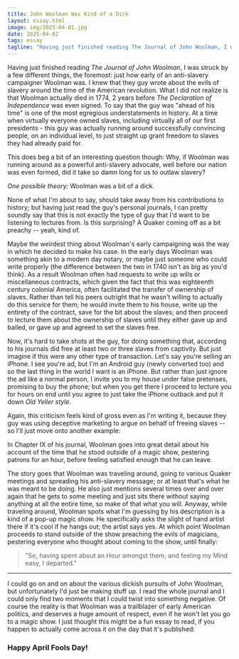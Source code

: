 ```yaml
---
title: John Woolman Was Kind of a Dick
layout: essay.html
image: img/2025-04-01.jpg
date: 2025-04-02
tags: essay 
tagline: "Having just finished reading The Journal of John Woolman, I was struck by a few different things, the foremost: just how early of an anti-slavery campaigner Woolman was. I knew that they guy wrote about the evils of slavery around the time of the American revolution. What I did not realize is that Woolman actually died in 1774, 2 years before The Declaration of Independence was even signed. To say that the guy was ahead of his time is one of the most egregious understatements in history. At a time when virtually everyone owned slaves, including virtually all of our first presidents - this guy was actually running around successfully convincing people, on an individual level, to just straight up grant freedom to slaves they had already paid for." 
---
```


Having just finished reading *The Journal of John Woolman*, I was struck by a few different things, the foremost: just how early of an anti-slavery campaigner Woolman was. I knew that they guy wrote about the evils of slavery around the time of the American revolution. What I did not realize is that Woolman actually died in 1774, 2 years before *The Declaration of Independence* was even signed. To say that the guy was "ahead of his time" is one of the most egregious understatements in history. At a time when virtually everyone owned slaves, including virtually all of our first presidents - this guy was actually running around successfully convincing people, on an individual level, to just straight up grant freedom to slaves they had already paid for.

This does beg a bit of an interesting question though: Why, if Woolman was running around as a powerful anti-slavery advocate, well before our nation was even formed, did it take so damn long for us to outlaw slavery? 

*One possible theory:* Woolman was a bit of a dick. 

None of what I'm about to say, should take away from his contributions to history; but having just read the guy's personal journals, I can pretty soundly say that this is not exactly the type of guy that I'd want to be listening to lectures from. Is this surprising? A Quaker coming off as a bit preachy -- yeah, kind of. 

Maybe the weirdest thing about Woolman's early campaigning was the way in which he decided to make his case. In the early days Woolman was something akin to a modern day notary, or maybe just someone who could write properly (the difference between the two in 1740 isn't as big as you'd think). As a result Woolman often had requests to write up wills or miscellaneous contracts, which given the fact that this was eighteenth century colonial America, often facilitated the transfer of ownership of slaves. Rather than tell his peers outright that he wasn't willing to actually do this service for them; he would invite them to his house, write up the entirety of the contract, save for the bit about the slaves; and then proceed to lecture them about the ownership of slaves until they either gave up and bailed, or gave up and agreed to set the slaves free. 

Now, it's hard to take shots at the guy, for doing something that, according to his journals did free at least two or three slaves from captivity. But just imagine if this were any other type of transaction. Let's say you're selling an iPhone. I see you're ad, but I'm an Android guy (newly converted too) and so the last thing in the world I want is an iPhone. But rather than just ignore the ad like a normal person, I invite you to my house under false pretenses, promising to buy the phone; but when you get there I proceed to lecture you for hours on end until you agree to just take the iPhone outback and put it down *Old Yeller style*. 

Again, this criticism feels kind of gross even as I'm writing it, because they guy was using deceptive marketing to argue on behalf of freeing slaves -- so I'll just move onto another example: 

In Chapter IX of his journal, Woolman goes into great detail about his account of the time that he stood outside of a magic show, pestering patrons for an hour, before feeling satisfied enough that he can leave.

The story goes that Woolman was traveling around, going to various Quaker meetings and spreading his anti-slavery message; or at least that's what he was meant to be doing. He also just mentions several times over and over again that he gets to some meeting and just sits there without saying anything at all the entire time, so make of that what you will. Anyway, while traveling around, Woolman spots what I'm guessing by his description is a kind of a pop-up magic show. He specifically asks the slight of hand artist there if it's cool if he hangs out; the artist says yes. At which point Woolman proceeds to stand outside of the show preaching the evils of magicians, pestering everyone who thought about coming to the show, until finally: 

> "So, having spent about an Hour amongst them, and feeling my Mind easy, I departed."

---

I could go on and on about the various dickish pursuits of John Woolman, but unfortunately I'd just be making stuff up. I read the whole journal and I could only find two moments that I could twist into something negative. Of course the reality is that Woolman was a trailblazer of early American politics, and deserves a huge amount of respect, even if he won't let you go to a magic show. I just thought this might be a fun essay to read, if you happen to actually come across it on the day that it's published: 

### Happy April Fools Day!
